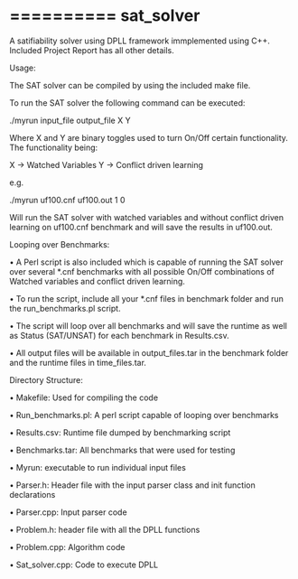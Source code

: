 ==========
sat_solver
==========

A satifiability solver using DPLL framework immplemented using C++. 
Included Project Report has all other details. 



Usage:

The SAT solver can be compiled by using the included make file.

To run the SAT solver the following command can be executed:

./myrun input_file output_file X Y

Where X and Y are binary toggles used to turn On/Off certain functionality. The functionality being:

X -> Watched Variables
Y -> Conflict driven learning

e.g. 

./myrun uf100.cnf uf100.out 1 0

Will run the SAT solver with watched variables and without conflict driven learning on uf100.cnf benchmark and will save the results in uf100.out.

Looping over Benchmarks:

•  A Perl script is also included which is capable of running the SAT solver over several *.cnf benchmarks with all possible On/Off combinations of Watched variables and conflict driven learning. 

•	To run the script, include all your *.cnf files in benchmark folder and run the run_benchmarks.pl script.

•	 The script will loop over all benchmarks and will save the runtime as well as Status (SAT/UNSAT) for each benchmark in Results.csv. 

•	All output files will be available in output_files.tar in the benchmark folder and the runtime files in time_files.tar.



Directory Structure:

• Makefile: Used for compiling the code

•	Run_benchmarks.pl: A perl script capable of looping over benchmarks

•	Results.csv: Runtime file dumped by benchmarking script

•	Benchmarks.tar: All benchmarks that were used for testing

•	Myrun: executable to run individual input files

•	Parser.h: Header file with the input parser class and init function declarations

•	Parser.cpp: Input parser code

•	Problem.h: header file with all the DPLL functions

•	Problem.cpp: Algorithm code

•	Sat_solver.cpp: Code to execute DPLL

